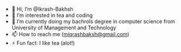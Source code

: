 - 👋 Hi, I’m @Ikrash-Bakhsh
- 👀 I’m interested in tea and coding  
- 🌱 I’m currently doing my bachrols degree in computer science from University of Management and Technology  
- 📫 How to reach me (miqrashbaksh@gmail.com)
- ⚡ Fun fact: I like tea (alot!)

<!---
Ikrash-Bakhsh/Ikrash-Bakhsh is a ✨ special ✨ repository because its `README.md` (this file) appears on your GitHub profile.
You can click the Preview link to take a look at your changes.
--->
